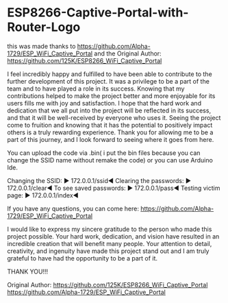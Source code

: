 # ESP8266-Captive-Portal-with-Router-Logo
this was made thanks to https://github.com/Alpha-1729/ESP_WiFi_Captive_Portal and the Original Author: https://github.com/125K/ESP8266_WiFi_Captive_Portal


I feel incredibly happy and fulfilled to have been able to contribute to the further development of this project. It was a privilege to be a part of the team 
and to have played a role in its success. Knowing that my contributions helped to make the project better and more enjoyable for its users fills me with joy 
and satisfaction. I hope that the hard work and dedication that we all put into the project will be reflected in its success, and that it will be well-received
by everyone who uses it. Seeing the project come to fruition and knowing that it has the potential to positively impact others is a truly rewarding experience.
Thank you for allowing me to be a part of this journey, and I look forward to seeing where it goes from here.

You can upload the code via .bin( i put the bin files because you can change the SSID name without remake the code) or you can use Arduino Ide.

Changing the SSID: ▶️ 172.0.0.1/ssid◀️
Clearing the passwords: ▶️ 172.0.0.1/clear◀️
To see saved passwords: ▶️ 172.0.0.1/pass◀️
Testing victim page: ▶️ 172.0.0.1/index◀️

If you have any questions, you can come here: https://github.com/Alpha-1729/ESP_WiFi_Captive_Portal

I would like to express my sincere gratitude to the person who made this project possible. Your hard work, dedication, and vision have resulted in an incredible
creation that will benefit many people. Your attention to detail, creativity, and ingenuity have made this project stand out and I am truly grateful to have had 
the opportunity to be a part of it.

THANK YOU!!!

Original Author: https://github.com/125K/ESP8266_WiFi_Captive_Portal
https://github.com/Alpha-1729/ESP_WiFi_Captive_Portal
